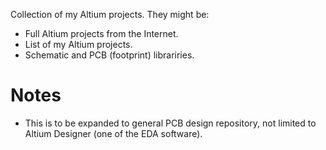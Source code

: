 Collection of my Altium projects. They might be:
+ Full Altium projects from the Internet.
+ List of my Altium projects.
+ Schematic and PCB (footprint) librariries.
# Notes
+ This is to be expanded to general PCB design repository, not limited to Altium Designer (one of the EDA software).
